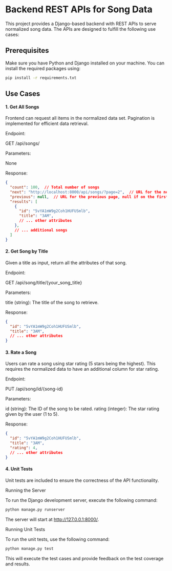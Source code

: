 # Backend REST APIs for Song Data

This project provides a Django-based backend with REST APIs to serve normalized song data. The APIs are designed to fulfill the following use cases:

## Prerequisites

Make sure you have Python and Django installed on your machine. You can install the required packages using:

```bash
pip install -r requirements.txt
```
## Use Cases
#### 1. Get All Songs
Frontend can request all items in the normalized data set. Pagination is implemented for efficient data retrieval.

Endpoint:

GET /api/songs/

Parameters:

None

Response:

```json
{
  "count": 100,  // Total number of songs
  "next": "http://localhost:8000/api/songs/?page=2",  // URL for the next page, if available
  "previous": null,  // URL for the previous page, null if on the first page
  "results": [
    {
      "id": "5vYA1mW9g2Coh1HUFUSmlb",
      "title": "3AM",
      // ... other attributes
    },
    // ... additional songs
  ]
}
```
#### 2. Get Song by Title
Given a title as input, return all the attributes of that song.

Endpoint:

GET /api/song/title/{your_song_title}

Parameters:

title (string): The title of the song to retrieve.

Response:

```json
{
  "id": "5vYA1mW9g2Coh1HUFUSmlb",
  "title": "3AM",
  // ... other attributes
}
```

#### 3. Rate a Song
Users can rate a song using star rating (5 stars being the highest). This requires the normalized data to have an additional column for star rating.

Endpoint:

PUT /api/song/id/{song-id}

Parameters:

id (string): The ID of the song to be rated.
rating (integer): The star rating given by the user (1 to 5).

Response:

```json
{
  "id": "5vYA1mW9g2Coh1HUFUSmlb",
  "title": "3AM",
  "rating": 4,
  // ... other attributes
}
```

#### 4. Unit Tests
Unit tests are included to ensure the correctness of the API functionality.

Running the Server

To run the Django development server, execute the following command:

```bash
python manage.py runserver
```
The server will start at http://127.0.0.1:8000/.

Running Unit Tests

To run the unit tests, use the following command:

```bash
python manage.py test
```
This will execute the test cases and provide feedback on the test coverage and results.

